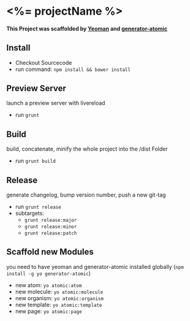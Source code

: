 # <%= projectName %>
#### This Project was scaffolded by [Yeoman](http://yeoman.io) and [generator-atomic](https://github.com/nexumAG/generator-atomic)

## Install
 - Checkout Sourcecode
 - run command: `npm install && bower install`


## Preview Server
launch a preview server with livereload
 - run `grunt`


## Build
build, concatenate, minify the whole project into the /dist Folder
 - run `grunt build`


## Release
generate changelog, bump version number, push a new git-tag
 - run `grunt release`
 - subtargets:
   - `grunt release:major`
   - `grunt release:minor`
   - `grunt release:patch`


## Scaffold new Modules
you need to have yeoman and generator-atomic installed globally (`npm install -g yo generator-atomic`)

- new atom:     `yo atomic:atom`
- new molecule: `yo atomic:molecule`
- new organism: `yo atomic:organism`
- new template: `yo atomic:template`
- new page:     `yo atomic:page`

